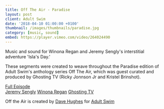 ```yaml
---
title: Off The Air - Paradise
layout: post
client: Adult Swim
date: '2018-04-10 01:00:00 +0100'
thumbnail: /images/thumbnails/paradise.jpg
category: [music, sound]
embed: https://player.vimeo.com/video/264024490
---
```


Music and sound for Winona Regan and Jeremy Sengly's interstitial adventure 'Isla's Day.'

These segments were created to weave throughout the Paradise edition of Adult Swim's anthology series Off The Air, which was guest curated and produced by Ghosting TV (Ricky Jonnson Jr and Kristel Brinshot).

[Full Episode](https://www.youtube.com/watch?v=A0bSFpfZ3wQ)  
[Jeremy Sengly](http://jeremysengly.tumblr.com/)
[Winona Regan](http://winonaregan.com/)
[Ghosting TV](http://ghosting.tv/)

Off the Air is created by [Dave Hughes](https://vimeo.com/davehughes) for [Adult Swim](https://www.adultswim.com/)   
